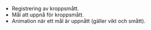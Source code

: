 <!-- TODO -->

<!-- NICE TO HAVE -->

- Registrering av kroppsmått.
- Mål att uppnå för kroppsmått.
- Animation när ett mål är uppnått (gäller vikt och smått).
